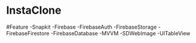 # InstaClone

#Feature
-Snapkit
-Firebase
-FirebaseAuth
-FirebaseStorage
-FirebaseFirestore
-FirebaseDatabase
-MVVM
-SDWebImage
-UITableView
